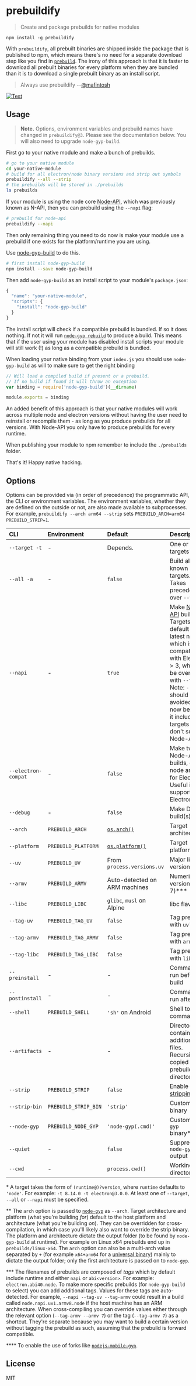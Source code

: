 # prebuildify

> Create and package prebuilds for native modules

```
npm install -g prebuildify
```

With `prebuildify`, all prebuilt binaries are shipped inside the package that is published to npm, which means there's no need for a separate download step like you find in [`prebuild`](https://github.com/prebuild/prebuild). The irony of this approach is that it is faster to download all prebuilt binaries for every platform when they are bundled than it is to download a single prebuilt binary as an install script.

> Always use prebuildify --[@mafintosh](https://mafinto.sh)

[![Test](https://github.com/prebuild/prebuildify/actions/workflows/test.yml/badge.svg)](https://github.com/prebuild/prebuildify/actions/workflows/test.yml)

## Usage

> **Note.** Options, environment variables and prebuild names have changed in `prebuildify@3`. Please see the documentation below. You will also need to upgrade `node-gyp-build`.

First go to your native module and make a bunch of prebuilds.

``` sh
# go to your native module
cd your-native-module
# build for all electron/node binary versions and strip out symbols
prebuildify --all --strip
# the prebuilds will be stored in ./prebuilds
ls prebuilds
```

If your module is using the node core [Node-API][node-api], which was previously known as N-API, then you can prebuild using the `--napi` flag:

``` sh
# prebuild for node-api
prebuildify --napi
```

Then only remaining thing you need to do now is make your module use a prebuild if one exists
for the platform/runtime you are using.

Use [node-gyp-build](https://github.com/prebuild/node-gyp-build) to do this.

``` sh
# first install node-gyp-build
npm install --save node-gyp-build
```

Then add `node-gyp-build` as an install script to your module's `package.json`:

``` js
{
  "name": "your-native-module",
  "scripts": {
    "install": "node-gyp-build"
  }
}
```

The install script will check if a compatible prebuild is bundled. If so it does nothing. If not it will run [`node-gyp rebuild`][node-gyp] to produce a build.
This means that if the user using your module has disabled install scripts your module will still work (!) as long as a compatible prebuild is bundled.

When loading your native binding from your `index.js` you should use `node-gyp-build` as will to make sure to get the right binding

``` js
// Will load a compiled build if present or a prebuild.
// If no build if found it will throw an exception
var binding = require('node-gyp-build')(__dirname)

module.exports = binding
```

An added benefit of this approach is that your native modules will work across multiple node and electron versions without having the user
need to reinstall or recompile them - as long as you produce prebuilds for all versions. With Node-API you only have to produce prebuilds for every runtime.

When publishing your module to npm remember to include the `./prebuilds` folder.

That's it! Happy native hacking.

## Options

Options can be provided via (in order of precedence) the programmatic API, the CLI or environment variables. The environment variables, whether they are defined on the outside or not, are also made available to subprocesses. For example, `prebuildify --arch arm64 --strip` sets `PREBUILD_ARCH=arm64 PREBUILD_STRIP=1`.

| CLI                  | Environment          | Default                        | Description
|:---------------------|:---------------------|:-------------------------------|:------------
| `--target -t`        | -                    | Depends.                       | One or more targets\*
| `--all -a`           | -                    | `false`                        | Build all known targets.<br>Takes precedence over `--target`.
| `--napi`             | -                    | `true`                         | Make [Node-API][node-api] build(s).<br>Targets default to latest node which is compatible with Electron > 3, which can be overridden with `--target`. Note: `--all` should be avoided for now because it includes targets that don't support Node-API.
| `--electron-compat`  | -                    | `false`                        | Make two Node-API builds, one for node and one for Electron. Useful if you support Electron <= 3.
| `--debug`            | -                    | `false`                        | Make Debug build(s)
| `--arch`             | `PREBUILD_ARCH`      | [`os.arch()`]([os-arch])       | Target architecture\*\*
| `--platform`         | `PREBUILD_PLATFORM`  | [`os.platform()`][os-platform] | Target platform\*\*
| `--uv`               | `PREBUILD_UV`        | From `process.versions.uv`     | Major libuv version\*\*\*
| `--armv`             | `PREBUILD_ARMV`      | Auto-detected on ARM machines  | Numeric ARM version (e.g. 7)\*\*\*
| `--libc`             | `PREBUILD_LIBC`      | `glibc`, `musl` on Alpine      | libc flavor\*\*\*
| `--tag-uv`           | `PREBUILD_TAG_UV`    | `false`                        | Tag prebuild with `uv`\*\*\*
| `--tag-armv`         | `PREBUILD_TAG_ARMV`  | `false`                        | Tag prebuild with `armv`\*\*\*
| `--tag-libc`         | `PREBUILD_TAG_LIBC`  | `false`                        | Tag prebuild with `libc`\*\*\*
| `--preinstall`       | -                    | -                              | Command to run before build
| `--postinstall`      | -                    | -                              | Command to run after build
| `--shell`            | `PREBUILD_SHELL`     | `'sh'` on Android              | Shell to spawn commands in
| `--artifacts`        | -                    | -                              | Directory containing additional files.<br>Recursively copied into prebuild directory.
| `--strip`            | `PREBUILD_STRIP`     | `false`                        | Enable [stripping][strip]
| `--strip-bin`        | `PREBUILD_STRIP_BIN` | `'strip'`                      | Custom strip binary
| `--node-gyp`         | `PREBUILD_NODE_GYP`  | `'node-gyp(.cmd)'`             | Custom `node-gyp` binary\*\*\*\*
| `--quiet`            | -                    | `false`                        | Suppress `node-gyp` output
| `--cwd`              | -                    | `process.cwd()`                | Working directory

\* A target takes the form of `(runtime@)?version`, where `runtime` defaults to `'node'`. For example: `-t 8.14.0 -t electron@3.0.0`. At least one of `--target`, `--all` or `--napi` must be specified.

\*\* The `arch` option is passed to [`node-gyp`][node-gyp] as `--arch`. Target architecture and platform (what you're building _for_) default to the host platform and architecture (what you're building _on_). They can be overridden for cross-compilation, in which case you'll likely also want to override the strip binary. The platform and architecture dictate the output folder (to be found by `node-gyp-build` at runtime). For example on Linux x64 prebuilds end up in `prebuilds/linux-x64`. The `arch` option can also be a multi-arch value separated by `+` (for example `x64+arm64` for a [universal binary](https://en.wikipedia.org/wiki/Universal_binary)) mainly to dictate the output folder; only the first architecture is passed on to `node-gyp`.

\*\*\* The filenames of prebuilds are composed of _tags_ which by default include runtime and either `napi` or `abi<version>`. For example: `electron.abi40.node`. To make more specific prebuilds (for `node-gyp-build` to select) you can add additional tags. Values for these tags are auto-detected. For example, `--napi --tag-uv --tag-armv` could result in a build called `node.napi.uv1.armv8.node` if the host machine has an ARM architecture. When cross-compiling you can override values either through the relevant option (`--tag-armv --armv 7`) or the tag (`--tag-armv 7`) as a shortcut. They're separate because you may want to build a certain version without tagging the prebuild as such, assuming that the prebuild is forward compatible.

\*\*\*\* To enable the use of forks like [`nodejs-mobile-gyp`](https://www.npmjs.com/package/nodejs-mobile-gyp).

## License

MIT

[node-api]: https://nodejs.org/api/n-api.html#n_api_node_api
[node-gyp]: https://www.npmjs.com/package/node-gyp
[os-arch]: https://nodejs.org/api/os.html#os_os_arch
[os-platform]: https://nodejs.org/api/os.html#os_os_platform
[strip]: https://en.wikipedia.org/wiki/Strip_%28Unix%29
